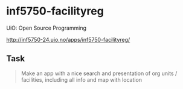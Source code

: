 inf5750-facilityreg
===================

UiO: Open Source Programming

http://inf5750-24.uio.no/apps/inf5750-facilityreg/

## Task

> Make an app with a nice search and presentation of org units / facilities, including all info and map with location
